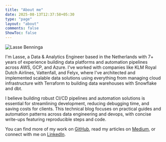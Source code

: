 ```yaml
---
title: "About me"
date: 2025-08-13T12:37:58+05:30
type: "page"
layout: "about"
comments: false
ShowToc: false
---
```


<img src="/images/profile.jpg" alt="Lasse Benninga" class="profile-image"/>

I'm Lasse, a Data & Analytics Engineer based in the Netherlands with 7+ years of experience building data platforms and automation pipelines across AWS, GCP, and Azure. I've worked with companies like KLM Royal Dutch Airlines, Vattenfall, and Felyx, where I've architected and implemented scalable data solutions using everything from managing cloud infrastructure with Terraform to building data warehouses with Snowflake and dbt.

I believe building robust CI/CD pipelines and automation solutions is essential for streamlining development, reducing debugging time, and saving costs for clients. This technical blog focuses on practical guides and automation patterns across data engineering and devops, with concise write-ups featuring reproducible steps and code.

You can find more of my work on [GitHub](https://github.com/lassebenni), read my articles on [Medium](https://medium.com/@lassebenninga), or connect with me on [LinkedIn](https://www.linkedin.com/in/lasse-benninga-a462b194/).
